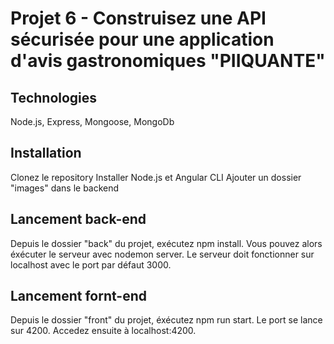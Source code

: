 # Projet 6 - Construisez une API sécurisée pour une application d'avis gastronomiques "PIIQUANTE"

## Technologies

Node.js, Express, Mongoose, MongoDb

## Installation

Clonez le repository
Installer Node.js et Angular CLI
Ajouter un dossier "images" dans le backend

## Lancement back-end

Depuis le dossier "back" du projet, exécutez npm install. Vous pouvez alors éxécuter le serveur avec nodemon server. Le serveur doit fonctionner sur localhost avec le port par défaut 3000.

## Lancement fornt-end

Depuis le dossier "front" du projet, éxécutez npm run start. Le port se lance sur 4200. Accedez ensuite à localhost:4200.
